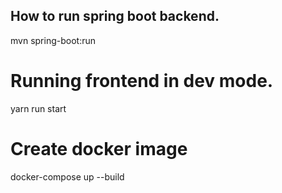 ## How to run spring boot backend.

mvn spring-boot:run


# Running frontend in dev mode.

yarn run start

# Create docker image

docker-compose up --build
